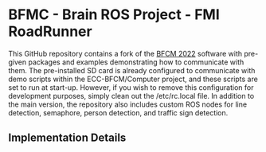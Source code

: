 # BFMC - Brain ROS Project - FMI RoadRunner

This GitHub repository contains a fork of the [BFCM 2022](https://github.com/ECC-BFMC/Brain_ROS) software with pre-given packages and examples demonstrating how to communicate with them. The pre-installed SD card is already configured to communicate with demo scripts within the ECC-BFCM/Computer project, and these scripts are set to run at start-up. However, if you wish to remove this configuration for development purposes, simply clean out the /etc/rc.local file. In addition to the main version, the repository also includes custom ROS nodes for line detection, semaphore, person detection, and traffic sign detection.

## Implementation Details

<object data="https://github.com/danadascalescu00/BoschFutureMobilityChallenge/raw/main/images/BFMC2023-FMI_RoadRunner-Architecture.pdf" type="application/pdf" width="50%" height="50%">
    <embed src="https://github.com/danadascalescu00/BoschFutureMobilityChallenge/raw/main/images/BFMC2023-FMI_RoadRunner-Architecture.pdf" width="100%" height="100%">
        <p>This browser does not support PDFs. Please download the PDF to view it: <a href="https://github.com/danadascalescu00/BoschFutureMobilityChallenge/raw/main/images/BFMC2023-FMI_RoadRunner-Architecture.pdf">Download PDF</a>.</p>
    </embed>
</object>


### Perception

The implementation of the perception module is based on two ROS nodes, which can be found in the `./src/perception/src` directory. The first node is responsible for publishing all the detected lanes, while the second node sends a message when a semaphore is detected along with its position. 

#### Lane Detection and Crosswalk Detection
Our code performs lane detection by applying a trapezoidal region of interest and a preprocessing pipeline that includes converting the image to grayscale, an edge detector, applying a Gaussian filter to reduce noise, and using a dilation filter to enhance edges. We then apply the Hough Transform algorithm to detect the lines in the image and calculate the average slope intercept to represent the road markings.

Additionally, our code contains a method called `detect_crosswalk()` that detects the presence of a crosswalk in an input image. This method creates a region of interest in the lower part of the image and detects contours using cv.findContours(). It then filters out small contours and checks if the number of remaining contours is greater than 2, indicating the presence of a crosswalk.

These methods can be used together to provide a more comprehensive understanding of the vehicle's environment. 

#### Object Detection
To detect semaphores and other objects in the environment, we used the Yolo object detector. We were specifically interested in detecting the following object classes: _person, bicycle, car, motorbike, aeroplane, bus, train, truck, traffic light, fire hydrant, stop sign, and parking meter_.

The control module uses the information obtained from lane detection and object detection to make informed decisions about the vehicle's path planning and control.

### Control Implementation Details
The control module utilizes lane and object detection information to make informed decisions about the vehicle's path planning and control. A simple PID algorithm is implemented, with only the Kp parameter set. Additionally, to ensure smooth control of the vehicle's movement, the moving average method is applied to the last five series of lane positions. This approach helps to reduce the effect of sudden changes in lane detection and ensures more stable and predictable control of the vehicle.

## Project stages
[Planning](https://drive.google.com/file/d/1bDNGplvwU5AbuoVqylIRJV2QbeEqFx8x/view?usp=sharing)

1. [Project Status 1](https://www.overleaf.com/read/wjxfqqpjfsmy#f2c250)
2. [Project Status 2](https://www.overleaf.com/read/bfxrmqzkncvx#d7f36a)
3. [Project Status 3](https://www.overleaf.com/read/xtchfkmjwbts#31dc38)
4. [Project Qualifications](https://www.overleaf.com/read/dvdtysypmzvg#0070fe)


## Resources

### ROS Tutorials

* [ROS Wiki](http://wiki.ros.org/)
* [ROS Tutorials](http://wiki.ros.org/ROS/Tutorials)
  * [Creating Packages and Nodes](https://industrial-training-master.readthedocs.io/en/melodic/_source/session1/Creating-a-ROS-Package-and-Node.html)
  * [Writing a Simple Publisher and Subscriber (Python)](http://wiki.ros.org/ROS/Tutorials/WritingPublisherSubscriber%28python%29)
  * [Writing Publisher/Subscriber with Parameters, Dynamic Reconfigure and Custom Messages (Python)](http://wiki.ros.org/ROSNodeTutorialPython)

* [ROS Answers](https://answers.ros.org/)

### Libraries and Tools

* [roscpp](http://wiki.ros.org/roscpp) - C++ implementation of the ROS client library.
* [rospy](http://wiki.ros.org/rospy) - Python implementation of the ROS client library.
* [catkin](http://wiki.ros.org/catkin) - Build system for ROS.
* [rosbag](http://wiki.ros.org/rosbag) - Tool for recording and playing back ROS messages.

